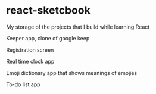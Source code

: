 # react-sketcbook
My storage of the projects that I build while learning React
<p> Keeper app, clone of google keep </p>
<p> Registration screen </p>
<p> Real time clock app </p>
<p> Emoji dictionary app that shows meanings of emojies </p>
<p> To-do list app </p>

